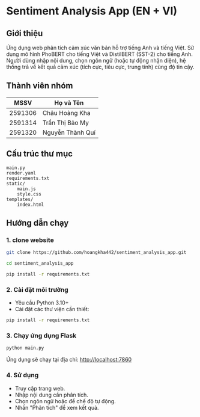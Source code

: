 # Sentiment Analysis App (EN + VI)

## Giới thiệu

Ứng dụng web phân tích cảm xúc văn bản hỗ trợ tiếng Anh và tiếng Việt. Sử dụng mô hình PhoBERT cho tiếng Việt và DistilBERT (SST-2) cho tiếng Anh. Người dùng nhập nội dung, chọn ngôn ngữ (hoặc tự động nhận diện), hệ thống trả về kết quả cảm xúc (tích cực, tiêu cực, trung tính) cùng độ tin cậy.

## Thành viên nhóm

| MSSV    | Họ và Tên        |
| ------- | ---------------- |
| 2591306 | Châu Hoàng Kha   |
| 2591314 | Trần Thị Bảo My  |
| 2591320 | Nguyễn Thành Quí |

## Cấu trúc thư mục

```
main.py
render.yaml
requirements.txt
static/
    main.js
    style.css
templates/
    index.html
```

## Hướng dẫn chạy

### 1. clone website

```sh
git clone https://github.com/hoangkha442/sentiment_analysis_app.git
```

```sh
cd sentiment_analysis_app
```

```sh
pip install -r requirements.txt
```

### 2. Cài đặt môi trường

- Yêu cầu Python 3.10+
- Cài đặt các thư viện cần thiết:

```sh
pip install -r requirements.txt
```

### 3. Chạy ứng dụng Flask

```sh
python main.py
```

Ứng dụng sẽ chạy tại địa chỉ: [http://localhost:7860](http://localhost:7860)

### 4. Sử dụng

- Truy cập trang web.
- Nhập nội dung cần phân tích.
- Chọn ngôn ngữ hoặc để chế độ tự động.
- Nhấn "Phân tích" để xem kết quả.
